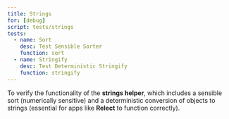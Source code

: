 ```yaml
---
title: Strings
for: [debug]
script: tests/strings
tests:
  - name: Sort
    desc: Test Sensible Sorter
    function: sort
  - name: Stringify
    desc: Test Deterministic Stringify
    function: stringify
---
```

To verify the functionality of the __strings helper__, which includes a sensible sort (numerically sensitive) and a deterministic conversion of objects to strings (essential for apps like __Relect__ to function correctly).